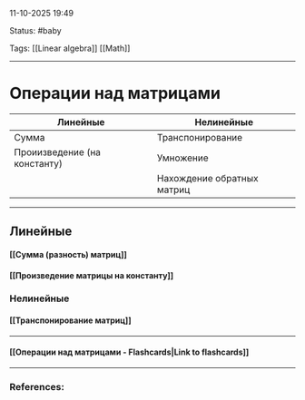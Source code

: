 
11-10-2025 19:49

Status: #baby 

Tags: [[Linear algebra]] [[Math]] 

---
# Операции над матрицами



| Линейные                     | Нелинейные                 |
| ---------------------------- | -------------------------- |
| Сумма                        | Транспонирование           |
| Проиизведение (на константу) | Умножение                  |
|                              | Нахождение обратных матриц |

---

## Линейные

#### [[Сумма (разность) матриц]]

#### [[Произведение матрицы на константу]]


### Нелинейные

#### [[Транспонирование матриц]]


----
#### [[Операции над матрицами - Flashcards|Link to flashcards]]



---
### References:

